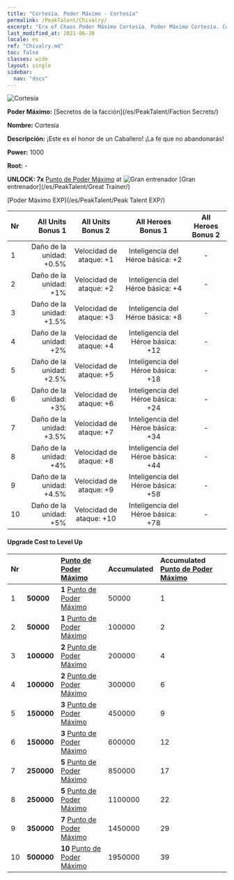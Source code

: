 ```yaml
---
title: "Cortesía. Poder Máximo - Cortesía"
permalink: /PeakTalent/Chivalry/
excerpt: "Era of Chaos Poder Máximo Cortesía. Poder Máximo Cortesía. Cortesía"
last_modified_at: 2021-06-30
locale: es
ref: "Chivalry.md"
toc: false
classes: wide
layout: single
sidebar:
  nav: "docs"
---
```


  ![Cortesía](/images/pt/talent_3006.png)

  **Poder Máximo:** [Secretos de la facción](/es/PeakTalent/Faction Secrets/)

  **Nombre:** Cortesía

  **Descripción:** ¡Este es el honor de un Caballero! ¡La fe que no abandonarás!

  **Power:** 1000

  **Root:** -

  **UNLOCK: 7x** [Punto de Poder Máximo](/ItemsES/con_934/) at ![Gran entrenador](/images/pt/talent_3001.png) [Gran entrenador](/es/PeakTalent/Great Trainer/)

  [Poder Máximo EXP](/es/PeakTalent/Peak Talent EXP/)

  | Nr | All Units Bonus 1 | All Units Bonus 2 | All Heroes Bonus 1 | All Heroes Bonus 2 |
  |:---|--------------:|:-------------:|:-------------:|:-------------:|
  | 1 | Daño de la unidad: +0.5% | Velocidad de ataque: +1 | Inteligencia del Héroe básica: +2 | - |
  | 2 | Daño de la unidad: +1% | Velocidad de ataque: +2 | Inteligencia del Héroe básica: +4 | - |
  | 3 | Daño de la unidad: +1.5% | Velocidad de ataque: +3 | Inteligencia del Héroe básica: +8 | - |
  | 4 | Daño de la unidad: +2% | Velocidad de ataque: +4 | Inteligencia del Héroe básica: +12 | - |
  | 5 | Daño de la unidad: +2.5% | Velocidad de ataque: +5 | Inteligencia del Héroe básica: +18 | - |
  | 6 | Daño de la unidad: +3% | Velocidad de ataque: +6 | Inteligencia del Héroe básica: +24 | - |
  | 7 | Daño de la unidad: +3.5% | Velocidad de ataque: +7 | Inteligencia del Héroe básica: +34 | - |
  | 8 | Daño de la unidad: +4% | Velocidad de ataque: +8 | Inteligencia del Héroe básica: +44 | - |
  | 9 | Daño de la unidad: +4.5% | Velocidad de ataque: +9 | Inteligencia del Héroe básica: +58 | - |
  | 10 | Daño de la unidad: +5% | Velocidad de ataque: +10 | Inteligencia del Héroe básica: +78 | - |


#### Upgrade Cost to Level Up

  | Nr | <i class="fas fa-coins"/> | [Punto de Poder Máximo](/ItemsES/con_934/) | Accumulated <i class="fas fa-coins"/> | Accumulated [Punto de Poder Máximo](/ItemsES/con_934/) |
  |:---|:--------------|:-------------|:-------------|:-------------|
  | 1 | **50000** | **1** [Punto de Poder Máximo](/ItemsES/con_934/) | 50000 | 1 |
  | 2 | **50000** | **1** [Punto de Poder Máximo](/ItemsES/con_934/) | 100000 | 2 |
  | 3 | **100000** | **2** [Punto de Poder Máximo](/ItemsES/con_934/) | 200000 | 4 |
  | 4 | **100000** | **2** [Punto de Poder Máximo](/ItemsES/con_934/) | 300000 | 6 |
  | 5 | **150000** | **3** [Punto de Poder Máximo](/ItemsES/con_934/) | 450000 | 9 |
  | 6 | **150000** | **3** [Punto de Poder Máximo](/ItemsES/con_934/) | 600000 | 12 |
  | 7 | **250000** | **5** [Punto de Poder Máximo](/ItemsES/con_934/) | 850000 | 17 |
  | 8 | **250000** | **5** [Punto de Poder Máximo](/ItemsES/con_934/) | 1100000 | 22 |
  | 9 | **350000** | **7** [Punto de Poder Máximo](/ItemsES/con_934/) | 1450000 | 29 |
  | 10 | **500000** | **10** [Punto de Poder Máximo](/ItemsES/con_934/) | 1950000 | 39 |
